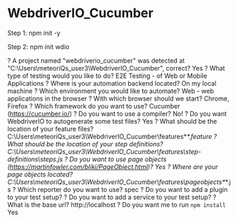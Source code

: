 # WebdriverIO_Cucumber

Step 1: npm init -y

Step 2: npm init wdio

? A project named "webdriverio_cucumber" was detected at "C:\Users\meteoriQs_user3\WebdriverIO_Cucumber", correct? Yes
? What type of testing would you like to do? E2E Testing - of Web or Mobile Applications
? Where is your automation backend located? On my local machine
? Which environment you would like to automate? Web - web applications in the browser
? With which browser should we start? Chrome, Firefox
? Which framework do you want to use? Cucumber (https://cucumber.io/)
? Do you want to use a compiler? No!
? Do you want WebdriverIO to autogenerate some test files? Yes
? What should be the location of your feature files? C:\Users\meteoriQs_user3\WebdriverIO_Cucumber\features\**\*.feature
? What should be the location of your step definitions? C:\Users\meteoriQs_user3\WebdriverIO_Cucumber\features\step-definitions\steps.js
? Do you want to use page objects (https://martinfowler.com/bliki/PageObject.html)? Yes
? Where are your page objects located? C:\Users\meteoriQs_user3\WebdriverIO_Cucumber\features\pageobjects\**\*.js
? Which reporter do you want to use? spec
? Do you want to add a plugin to your test setup?
? Do you want to add a service to your test setup?
? What is the base url? http://localhost
? Do you want me to run `npm install` Yes







